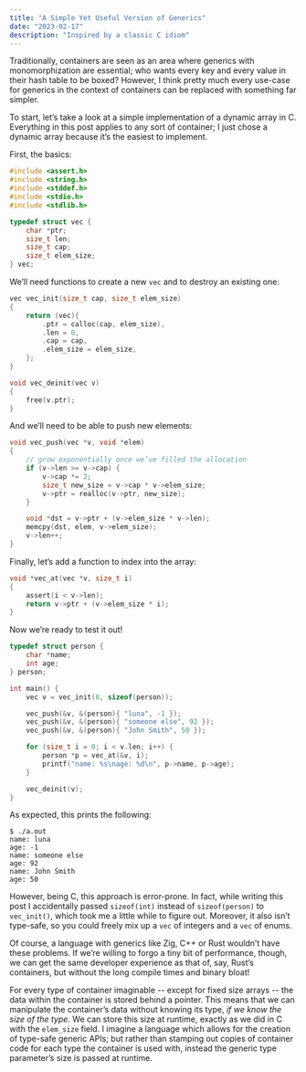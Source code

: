```yaml
---
title: "A Simple Yet Useful Version of Generics"
date: "2023-02-17"
description: "Inspired by a classic C idiom"
---
```


Traditionally,
containers are seen as
an area where generics with monomorphization
are essential;
who wants every key and every value
in their hash table to be boxed?
However,
I think pretty much every use-case for
generics in the context of containers
can be replaced with something far simpler.

To start,
let’s take a look at
a simple implementation of a dynamic array in C.
Everything in this post
applies to any sort of container;
I just chose a dynamic array
because it’s the easiest to implement.

First, the basics:

```c
#include <assert.h>
#include <string.h>
#include <stddef.h>
#include <stdio.h>
#include <stdlib.h>

typedef struct vec {
	char *ptr;
	size_t len;
	size_t cap;
	size_t elem_size;
} vec;
```

We’ll need functions to create a new `vec`
and to destroy an existing one:

```c
vec vec_init(size_t cap, size_t elem_size)
{
	return (vec){
		.ptr = calloc(cap, elem_size),
		.len = 0,
		.cap = cap,
		.elem_size = elem_size,
	};
}

void vec_deinit(vec v)
{
	free(v.ptr);
}
```

And we’ll need to be able to push new elements:

```c
void vec_push(vec *v, void *elem)
{
	// grow exponentially once we’ve filled the allocation
	if (v->len >= v->cap) {
		v->cap *= 2;
		size_t new_size = v->cap * v->elem_size;
		v->ptr = realloc(v->ptr, new_size);
	}

	void *dst = v->ptr + (v->elem_size * v->len);
	memcpy(dst, elem, v->elem_size);
	v->len++;
}
```

Finally, let’s add a function to index into the array:

```c
void *vec_at(vec *v, size_t i)
{
	assert(i < v->len);
	return v->ptr + (v->elem_size * i);
}
```

Now we’re ready to test it out!

```c
typedef struct person {
	char *name;
	int age;
} person;

int main() {
	vec v = vec_init(8, sizeof(person));

	vec_push(&v, &(person){ "luna", -1 });
	vec_push(&v, &(person){ "someone else", 92 });
	vec_push(&v, &(person){ "John Smith", 50 });

	for (size_t i = 0; i < v.len; i++) {
		person *p = vec_at(&v, i);
		printf("name: %s\nage: %d\n", p->name, p->age);
	}

	vec_deinit(v);
}
```

As expected, this prints the following:

```
$ ./a.out
name: luna
age: -1
name: someone else
age: 92
name: John Smith
age: 50
```

However, being C,
this approach is error-prone.
In fact, while writing this post
I accidentally passed `sizeof(int)`
instead of `sizeof(person)` to `vec_init()`,
which took me a little while to figure out.
Moreover, it also isn’t type-safe,
so you could freely mix up
a `vec` of integers and a `vec` of enums.

Of course, a language with generics like Zig, C++ or Rust
wouldn’t have these problems.
If we’re willing to forgo
a tiny bit of performance, though,
we can get the same developer experience
as that of, say, Rust’s containers,
but without the long compile times
and binary bloat!

For every type of container imaginable
-- except for fixed size arrays --
the data within the container
is stored behind a pointer.
This means that we can manipulate
the container’s data
without knowing its type,
_if we know the size of the type._
We can store this size at runtime,
exactly as we did in C
with the `elem_size` field.
I imagine a language which allows
for the creation of type-safe generic APIs;
but rather than stamping out copies of container code
for each type the container is used with,
instead the generic type parameter’s size
is passed at runtime.
